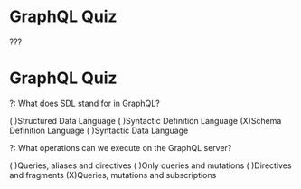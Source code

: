 # GraphQL Quiz

???

# GraphQL Quiz

?: What does SDL stand for in GraphQL?

( )Structured Data Language
( )Syntactic Definition Language
(X)Schema Definition Language
( )Syntactic Data Language

?: What operations can we execute on the GraphQL server?

( )Queries, aliases and directives
( )Only queries and mutations
( )Directives and fragments
(X)Queries, mutations and subscriptions
